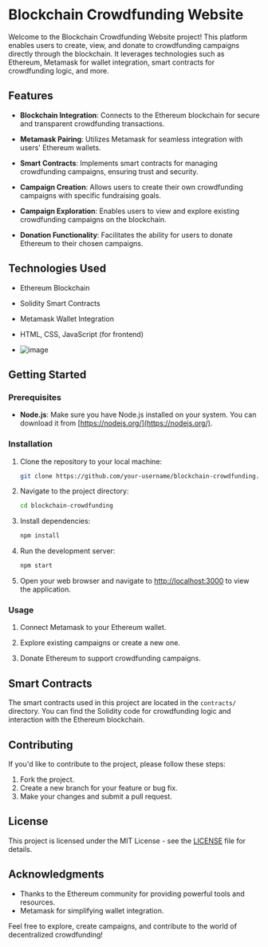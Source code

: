 # Blockchain Crowdfunding Website

Welcome to the Blockchain Crowdfunding Website project! This platform enables users to create, view, and donate to crowdfunding campaigns directly through the blockchain. It leverages technologies such as Ethereum, Metamask for wallet integration, smart contracts for crowdfunding logic, and more.

## Features

- **Blockchain Integration**: Connects to the Ethereum blockchain for secure and transparent crowdfunding transactions.

- **Metamask Pairing**: Utilizes Metamask for seamless integration with users' Ethereum wallets.

- **Smart Contracts**: Implements smart contracts for managing crowdfunding campaigns, ensuring trust and security.

- **Campaign Creation**: Allows users to create their own crowdfunding campaigns with specific fundraising goals.

- **Campaign Exploration**: Enables users to view and explore existing crowdfunding campaigns on the blockchain.

- **Donation Functionality**: Facilitates the ability for users to donate Ethereum to their chosen campaigns.

## Technologies Used

- Ethereum Blockchain
- Solidity Smart Contracts
- Metamask Wallet Integration
- HTML, CSS, JavaScript (for frontend)

- ![image](https://github.com/Shounak2003/blockchain-crowd-funding/assets/93007487/243fab1e-f32e-46f1-8f72-3630e0284070)


## Getting Started

### Prerequisites

- **Node.js**: Make sure you have Node.js installed on your system. You can download it from [https://nodejs.org/](https://nodejs.org/).

### Installation

1. Clone the repository to your local machine:

    ```bash
    git clone https://github.com/your-username/blockchain-crowdfunding.git
    ```

2. Navigate to the project directory:

    ```bash
    cd blockchain-crowdfunding
    ```

3. Install dependencies:

    ```bash
    npm install
    ```

4. Run the development server:

    ```bash
    npm start
    ```

5. Open your web browser and navigate to [http://localhost:3000](http://localhost:3000) to view the application.

### Usage

1. Connect Metamask to your Ethereum wallet.

2. Explore existing campaigns or create a new one.

3. Donate Ethereum to support crowdfunding campaigns.

## Smart Contracts

The smart contracts used in this project are located in the `contracts/` directory. You can find the Solidity code for crowdfunding logic and interaction with the Ethereum blockchain.

## Contributing

If you'd like to contribute to the project, please follow these steps:

1. Fork the project.
2. Create a new branch for your feature or bug fix.
3. Make your changes and submit a pull request.

## License

This project is licensed under the MIT License - see the [LICENSE](LICENSE) file for details.

## Acknowledgments

- Thanks to the Ethereum community for providing powerful tools and resources.
- Metamask for simplifying wallet integration.

Feel free to explore, create campaigns, and contribute to the world of decentralized crowdfunding!

